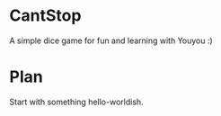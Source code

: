 # CantStop
A simple dice game for fun and learning with Youyou :)

# Plan
Start with something hello-worldish.
